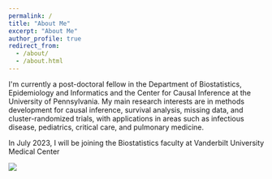 ```yaml
---
permalink: /
title: "About Me"
excerpt: "About Me"
author_profile: true
redirect_from: 
  - /about/
  - /about.html
---
```


I'm currently a post-doctoral fellow in the Department of Biostatistics, Epidemiology and Informatics and the Center for Causal Inference at the University of Pennsylvania. My main research interests are in methods development for causal inference, survival analysis, missing data, and cluster-randomized trials, with applications in areas such as infectious disease, pediatrics, critical care, and pulmonary medicine.

In July 2023, I will be joining the Biostatistics faculty at Vanderbilt University Medical Center

![](vandycampus.jpg)
